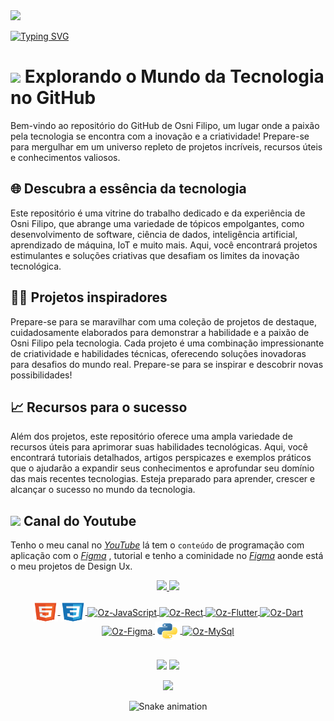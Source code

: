 <img src="https://user-images.githubusercontent.com/70382532/138322189-2db8df52-9dcb-40a0-88a8-c365466bd33d.gif">

 <a href="https://www.linkedin.com/in/osni-filipo-66a62a1a2"><img src="https://readme-typing-svg.herokuapp.com?font=Fira+Code&pause=1000&width=435&lines=Ol%C3%A1+sou+o+Osni+Filipo;Seja+Bem-Vindo+ao+meu+Github" alt="Typing SVG" /></a>

# <img src="https://media1.giphy.com/media/v1.Y2lkPTc5MGI3NjExNDNlNTQ5NGZkNTk1NjA4OTY3MGFkNzkyZjE4ODAyMjIzOTU5ZjBlNSZlcD12MV9pbnRlcm5hbF9naWZzX2dpZklkJmN0PWc/W6dIxdifzUO92lRfu4/giphy.gif" width="25"> Explorando o Mundo da Tecnologia no GitHub

Bem-vindo ao repositório do GitHub de Osni Filipo, um lugar onde a paixão pela tecnologia se encontra com a inovação e a criatividade! Prepare-se para mergulhar em um universo repleto de projetos incríveis, recursos úteis e conhecimentos valiosos.

## 🌐 Descubra a essência da tecnologia

Este repositório é uma vitrine do trabalho dedicado e da experiência de Osni Filipo, que abrange uma variedade de tópicos empolgantes, como desenvolvimento de software, ciência de dados, inteligência artificial, aprendizado de máquina, IoT e muito mais. Aqui, você encontrará projetos estimulantes e soluções criativas que desafiam os limites da inovação tecnológica.

## 👨‍🚀 Projetos inspiradores

Prepare-se para se maravilhar com uma coleção de projetos de destaque, cuidadosamente elaborados para demonstrar a habilidade e a paixão de Osni Filipo pela tecnologia. Cada projeto é uma combinação impressionante de criatividade e habilidades técnicas, oferecendo soluções inovadoras para desafios do mundo real. Prepare-se para se inspirar e descobrir novas possibilidades!

## 📈 Recursos para o sucesso

Além dos projetos, este repositório oferece uma ampla variedade de recursos úteis para aprimorar suas habilidades tecnológicas. Aqui, você encontrará tutoriais detalhados, artigos perspicazes e exemplos práticos que o ajudarão a expandir seus conhecimentos e aprofundar seu domínio das mais recentes tecnologias. Esteja preparado para aprender, crescer e alcançar o sucesso no mundo da tecnologia.

## <img src="https://media.giphy.com/media/hvRJCLFzcasrR4ia7z/giphy.gif" width="28"> Canal do Youtube


  Tenho o meu canal no <a href="https://www.youtube.com/channel/UCfcHP173bUZB_yjRZOIAceg"><i>YouTube</i></a><span> lá tem o `conteúdo` de programação com aplicação com o <a href="https://www.figma.com/@osnifilipo"><i>Figma</i></a><span> , tutorial e tenho a cominidade no <a href="https://www.figma.com/@osnifilipo"><i>Figma</i></a><span> aonde está o meu projetos de Design Ux.

  <div align="center">
    <a href="https://github.com/OsniFilipo">
    <img height="180em" src="https://github-readme-stats.vercel.app/api?username=osnifilipo&show_icons=true&theme=tokyonight&include_all_commits=true&count_private=true"/>
    <img height="180em" src="https://github-readme-stats.vercel.app/api/top-langs/?username=osnifilipo&layout=compact&langs_count=7&theme=tokyonight"/>
  </div>

<div align="center" valign="top"><br>

  <img align="center" alt="Oz-HTML" height="30" width="40" src="https://raw.githubusercontent.com/devicons/devicon/master/icons/html5/html5-original.svg">
  <img align="center" alt="Oz-CSS" height="30" width="40" src="https://raw.githubusercontent.com/devicons/devicon/master/icons/css3/css3-original.svg">
  <img align="center" alt="Oz-JavaScript" height="30" width="40" src="https://cdn.jsdelivr.net/gh/devicons/devicon/icons/javascript/javascript-plain.svg">
  <img align="center" alt="Oz-Rect" height="30" width="40" src="https://cdn.jsdelivr.net/gh/devicons/devicon/icons/react/react-original.svg">
  <img align="center" alt="Oz-Flutter" height="30" width="40" src="https://cdn.jsdelivr.net/gh/devicons/devicon/icons/flutter/flutter-original.svg">
  <img align="center" alt="Oz-Dart" height="30" width="40" src="https://cdn.jsdelivr.net/gh/devicons/devicon/icons/dart/dart-original.svg">
  <img align="center" alt="Oz-Figma" height="30" width="40" src="https://cdn.jsdelivr.net/gh/devicons/devicon/icons/figma/figma-original.svg">
  <img align="center" alt="Oz-Python" height="30" width="40" src="https://raw.githubusercontent.com/devicons/devicon/master/icons/python/python-original.svg">
  <img align="center" alt="Oz-MySql" height="30" width="40" src="https://cdn.jsdelivr.net/gh/devicons/devicon/icons/mysql/mysql-original.svg">     
          
</div>

<div align="center" valign="top"><br>
  
  <a href="https://www.youtube.com/channel/UCfcHP173bUZB_yjRZOIAceg" target="_blank"><img src="https://img.shields.io/badge/YouTube-FF0000?style=for-the-badge&logo=youtube&logoColor=white" target="_blank"></a>
  <a href="https://www.instagram.com/osni.filipo/" target="_blank"><img src="https://img.shields.io/badge/-Instagram-%23E4405F?style=for-the-badge&logo=instagram&logoColor=white" target="_blank"></a>
  <!-- <a href="https://www.facebook.com/pr.eduardoribeiro" target="_blank"><img src="https://img.shields.io/badge/Facebook-1877F2?style=for-the-badge&logo=facebook&logoColor=white" target="_blank"></a>  -->
  <a href="https://www.linkedin.com/in/osni-filipo-66a62a1a2" target="_blank"><img src="https://img.shields.io/badge/-LinkedIn-%230077B5?style=for-the-badge&logo=linkedin&logoColor=white" target="_blank"></a> 
  
</div>
 
<div align="center">
  
![Snake animation](https://github.com/osnifilipo/osnifilipo/blob/output/github-contribution-grid-snake.svg)
  
</div>
